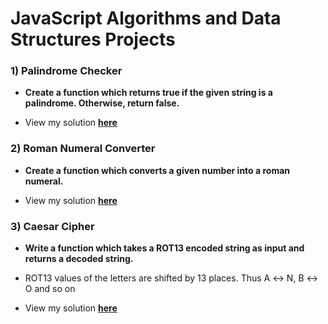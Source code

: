 # JavaScript Algorithms and Data Structures Projects

### 1) Palindrome Checker

* **Create a function which returns true if the given string is a palindrome. Otherwise, return false.**

* View my solution [**here**]()

### 2) Roman Numeral Converter

* **Create a function which converts a given number into a roman numeral.**

* View my solution [**here**]()


### 3) Caesar Cipher

* **Write a function which takes a ROT13 encoded string as input and returns a decoded string.**

* ROT13 values of the letters are shifted by 13 places. Thus A ↔ N, B ↔ O and so on

* View my solution [**here**]()